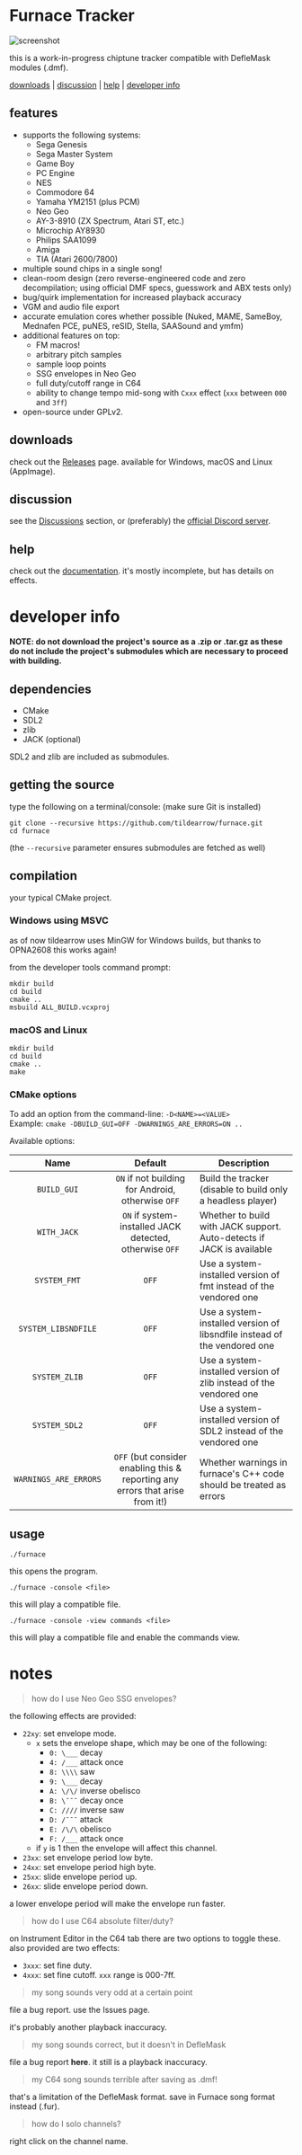 # Furnace Tracker

![screenshot](papers/screenshot1.png)

this is a work-in-progress chiptune tracker compatible with DefleMask modules (.dmf).

[downloads](#downloads) | [discussion](#discussion) | [help](#help) | [developer info](#developer-info)

## features

- supports the following systems:
  - Sega Genesis
  - Sega Master System
  - Game Boy
  - PC Engine
  - NES
  - Commodore 64
  - Yamaha YM2151 (plus PCM)
  - Neo Geo
  - AY-3-8910 (ZX Spectrum, Atari ST, etc.)
  - Microchip AY8930
  - Philips SAA1099
  - Amiga
  - TIA (Atari 2600/7800)
- multiple sound chips in a single song!
- clean-room design (zero reverse-engineered code and zero decompilation; using official DMF specs, guesswork and ABX tests only)
- bug/quirk implementation for increased playback accuracy
- VGM and audio file export
- accurate emulation cores whether possible (Nuked, MAME, SameBoy, Mednafen PCE, puNES, reSID, Stella, SAASound and ymfm)
- additional features on top:
  - FM macros!
  - arbitrary pitch samples
  - sample loop points
  - SSG envelopes in Neo Geo
  - full duty/cutoff range in C64
  - ability to change tempo mid-song with `Cxxx` effect (`xxx` between `000` and `3ff`)
- open-source under GPLv2.

## downloads

check out the [Releases](https://github.com/tildearrow/furnace/releases) page. available for Windows, macOS and Linux (AppImage).

## discussion

see the [Discussions](https://github.com/tildearrow/furnace/discussions) section, or (preferably) the [official Discord server](https://discord.gg/EfrwT2wq7z).

## help

check out the [documentation](papers/doc/README.md). it's mostly incomplete, but has details on effects.

# developer info

**NOTE: do not download the project's source as a .zip or .tar.gz as these do not include the project's submodules which are necessary to proceed with building.**

## dependencies

- CMake
- SDL2
- zlib
- JACK (optional)

SDL2 and zlib are included as submodules.

## getting the source

type the following on a terminal/console: (make sure Git is installed)

```
git clone --recursive https://github.com/tildearrow/furnace.git
cd furnace
```

(the `--recursive` parameter ensures submodules are fetched as well)

## compilation

your typical CMake project.

### Windows using MSVC

as of now tildearrow uses MinGW for Windows builds, but thanks to OPNA2608 this works again!

from the developer tools command prompt:

```
mkdir build
cd build
cmake ..
msbuild ALL_BUILD.vcxproj
```

### macOS and Linux

```
mkdir build
cd build
cmake ..
make
```

### CMake options

To add an option from the command-line: `-D<NAME>=<VALUE>`  
Example: `cmake -DBUILD_GUI=OFF -DWARNINGS_ARE_ERRORS=ON ..`

Available options:

| Name | Default | Description |
| :--: | :-----: | ----------- |
| `BUILD_GUI` | `ON` if not building for Android, otherwise `OFF` | Build the tracker (disable to build only a headless player) |
| `WITH_JACK` | `ON` if system-installed JACK detected, otherwise `OFF` | Whether to build with JACK support. Auto-detects if JACK is available |
| `SYSTEM_FMT` | `OFF` | Use a system-installed version of fmt instead of the vendored one |
| `SYSTEM_LIBSNDFILE` | `OFF` | Use a system-installed version of libsndfile instead of the vendored one |
| `SYSTEM_ZLIB` | `OFF` | Use a system-installed version of zlib instead of the vendored one |
| `SYSTEM_SDL2` | `OFF` | Use a system-installed version of SDL2 instead of the vendored one |
| `WARNINGS_ARE_ERRORS` | `OFF` (but consider enabling this & reporting any errors that arise from it!) | Whether warnings in furnace's C++ code should be treated as errors |

## usage

```
./furnace
```

this opens the program.

```
./furnace -console <file>
```

this will play a compatible file.

```
./furnace -console -view commands <file>
```

this will play a compatible file and enable the commands view.

# notes

> how do I use Neo Geo SSG envelopes?

the following effects are provided:

- `22xy`: set envelope mode.
  - `x` sets the envelope shape, which may be one of the following:
    - `0: \___` decay
    - `4: /___` attack once
    - `8: \\\\` saw
    - `9: \___` decay
    - `A: \/\/` inverse obelisco
    - `B: \¯¯¯` decay once
    - `C: ////` inverse saw
    - `D: /¯¯¯` attack
    - `E: /\/\` obelisco
    - `F: /___` attack once
  - if `y` is 1 then the envelope will affect this channel.
- `23xx`: set envelope period low byte.
- `24xx`: set envelope period high byte.
- `25xx`: slide envelope period up.
- `26xx`: slide envelope period down.

a lower envelope period will make the envelope run faster.

> how do I use C64 absolute filter/duty?

on Instrument Editor in the C64 tab there are two options to toggle these.
also provided are two effects:

- `3xxx`: set fine duty.
- `4xxx`: set fine cutoff. `xxx` range is 000-7ff.

> my song sounds very odd at a certain point

file a bug report. use the Issues page.

it's probably another playback inaccuracy.

> my song sounds correct, but it doesn't in DefleMask

file a bug report **here**. it still is a playback inaccuracy.

> my C64 song sounds terrible after saving as .dmf!

that's a limitation of the DefleMask format. save in Furnace song format instead (.fur).

> how do I solo channels?

right click on the channel name.
